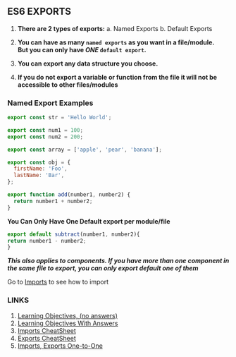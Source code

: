 ## ES6 EXPORTS

1. **There are 2 types of exports:**
   a. Named Exports
   b. Default Exports

2. **You can have as many `named exports` as you want in a file/module.<br />But you can only have _ONE_ `default export`.**

3. **You can export any data structure you choose.**

4. **If you do not export a variable or function from the file it will not be accessible to other files/modules**

### Named Export Examples

```js
export const str = 'Hello World';

export const num1 = 100;
export const num2 = 200;

export const array = ['apple', 'pear', 'banana'];

export const obj = {
  firstName: 'Foo',
  lastName: 'Bar',
};

export function add(number1, number2) {
  return number1 + number2;
}
```

**You Can Only Have One Default export per module/file**

```js
export default subtract(number1, number2){
return number1 - number2;
}
```

**_This also applies to components. If you have more than one component in the same file to export, you can only export default one of them_**

Go to [Imports](./imports-cheatsheet.md) to see how to import

### LINKS

1. [Learning Objectives, (no answers)](./learning-objectives-empty.md)
2. [Learning Objectives With Answers](./learning-objectives-filled.md)
3. [Imports CheatSheet](./imports-cheatsheet.md)
4. [Exports CheatSheet](./exports-cheatsheet.md)
5. [Imports, Exports One-to-One](./import-export-glance.md)
